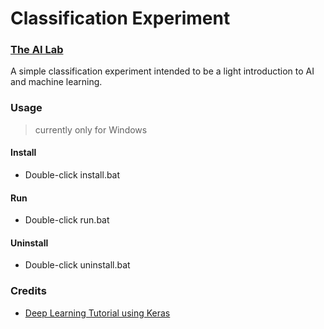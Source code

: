 # Classification Experiment
### [The AI Lab][1]

A simple classification experiment intended to be a light introduction to AI and machine learning.

### Usage

> currently only for Windows

#### Install

* Double-click install.bat

#### Run

* Double-click run.bat 

#### Uninstall

* Double-click uninstall.bat

### Credits

* [Deep Learning Tutorial using Keras][2]

   [1]: <https://www.youtube.com/playlist?list=PLybfE53k5nNqZgJv0ZAxuDxVZ1-vFMhdl>
   [2]: <https://www.youtube.com/playlist?list=PLZbbT5o_s2xrwRnXk_yCPtnqqo4_u2YGL>

